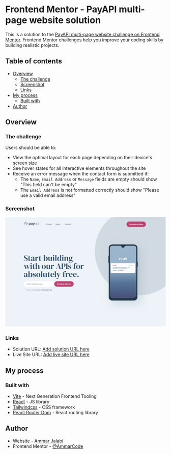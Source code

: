 # Frontend Mentor - PayAPI multi-page website solution

This is a solution to the [PayAPI multi-page website challenge on Frontend Mentor](https://www.frontendmentor.io/challenges/payapi-multipage-website-FDLR1Y11e). Frontend Mentor challenges help you improve your coding skills by building realistic projects.

## Table of contents

- [Overview](#overview)
  - [The challenge](#the-challenge)
  - [Screenshot](#screenshot)
  - [Links](#links)
- [My process](#my-process)
  - [Built with](#built-with)
- [Author](#author)

## Overview

### The challenge

Users should be able to:

- View the optimal layout for each page depending on their device's screen size
- See hover states for all interactive elements throughout the site
- Receive an error message when the contact form is submitted if:
  - The `Name`, `Email Address` or `Message` fields are empty should show "This field can't be empty"
  - The `Email Address` is not formatted correctly should show "Please use a valid email address"

### Screenshot

![](./public/assets/screenshot.png)

### Links

- Solution URL: [Add solution URL here](https://github.com/AmmarCode/payApiFrontEnd)
- Live Site URL: [Add live site URL here](https://your-live-site-url.com)

## My process

### Built with

- [Vite](https://vitejs.dev/) - Next Generation Frontend Tooling
- [React](https://reactjs.org/) - JS library
- [Tailwindcss](https://tailwindcss.com) - CSS framework
- [React Router Dom](https://reactrouter.com/en/main) - React routing library

## Author

- Website - [Ammar Jalabi](https://ammarjalabi.netlify.app/)
- Frontend Mentor - [@AmmarCode](https://www.frontendmentor.io/profile/AmmarCode)
